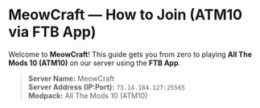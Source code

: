 # MeowCraft — How to Join (ATM10 via FTB App)

Welcome to **MeowCraft**! This guide gets you from zero to playing **All The Mods 10 (ATM10)** on our server using the **FTB App**.

> **Server Name:** MeowCraft  
> **Server Address (IP:Port):** `73.14.184.127:25565`  
> **Modpack:** All The Mods 10 (ATM10)
